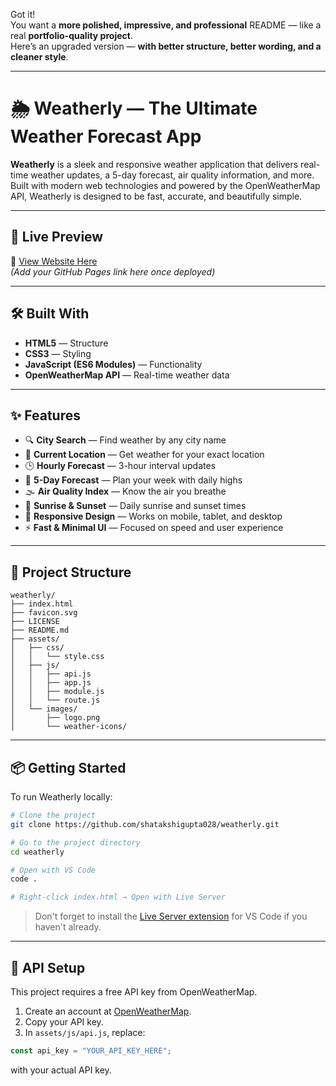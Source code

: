 Got it!  
You want a **more polished, impressive, and professional** README — like a real **portfolio-quality project**.  
Here’s an upgraded version — **with better structure, better wording, and a cleaner style**.

---

# 🌦️ Weatherly — The Ultimate Weather Forecast App

**Weatherly** is a sleek and responsive weather application that delivers real-time weather updates, a 5-day forecast, air quality information, and more. Built with modern web technologies and powered by the OpenWeatherMap API, Weatherly is designed to be fast, accurate, and beautifully simple.

---

## 🚀 Live Preview

🔗 [View Website Here](#)  
*(Add your GitHub Pages link here once deployed)*

---

## 🛠️ Built With

- **HTML5** — Structure
- **CSS3** — Styling
- **JavaScript (ES6 Modules)** — Functionality
- **OpenWeatherMap API** — Real-time weather data

---

## ✨ Features

- 🔍 **City Search** — Find weather by any city name
- 📍 **Current Location** — Get weather for your exact location
- 🕒 **Hourly Forecast** — 3-hour interval updates
- 📅 **5-Day Forecast** — Plan your week with daily highs
- 🌫️ **Air Quality Index** — Know the air you breathe
- 🌅 **Sunrise & Sunset** — Daily sunrise and sunset times
- 📱 **Responsive Design** — Works on mobile, tablet, and desktop
- ⚡ **Fast & Minimal UI** — Focused on speed and user experience

---

## 📂 Project Structure

```
weatherly/
├── index.html
├── favicon.svg
├── LICENSE
├── README.md
├── assets/
│   ├── css/
│   │   └── style.css
│   ├── js/
│   │   ├── api.js
│   │   ├── app.js
│   │   ├── module.js
│   │   └── route.js
│   └── images/
│       ├── logo.png
│       └── weather-icons/
```

---

## 📦 Getting Started

To run Weatherly locally:

```bash
# Clone the project
git clone https://github.com/shatakshigupta028/weatherly.git

# Go to the project directory
cd weatherly

# Open with VS Code
code .

# Right-click index.html → Open with Live Server
```

> Don't forget to install the [Live Server extension](https://marketplace.visualstudio.com/items?itemName=ritwickdey.LiveServer) for VS Code if you haven't already.

---

## 🔑 API Setup

This project requires a free API key from OpenWeatherMap.

1. Create an account at [OpenWeatherMap](https://openweathermap.org/api).
2. Copy your API key.
3. In `assets/js/api.js`, replace:

```javascript
const api_key = "YOUR_API_KEY_HERE";
```
with your actual API key.

